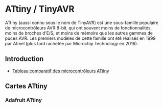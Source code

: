 # ATtiny / TinyAVR

ATtiny (aussi connu sous le nom de TinyAVR) est une sous-famille populaire de microcontrôleurs AVR 8-bit, qui ont souvent moins de fonctionnalités, moins de broches d'E/S, et moins de mémoire que les autres gammes de puces AVR. Les premiers modèles de cette famille ont été réalisés en 1999 par Atmel (plus tard rachetée par Microchip Technology en 2016).

## Introduction

 * [Tableau comparatif des microcontrôleurs ATtiny](https://fr.wikipedia.org/wiki/Tableau_comparatif_des_microcontr%C3%B4leurs_ATtiny)

## Cartes ATtiny

### Adafruit ATtiny
